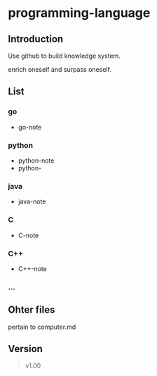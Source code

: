 # programming-language
## Introduction
Use github to build knowledge system.

enrich oneself and surpass oneself.

## List
### go
- go-note

### python
- python-note
- python-

### java
- java-note

### C
- C-note

### C++
- C++-note

### ...


## Ohter files
pertain to computer.md

## Version
> v1.00
